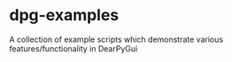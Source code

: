 # dpg-examples
A collection of example scripts which demonstrate various features/functionality in DearPyGui
